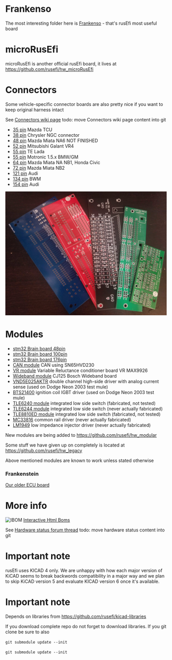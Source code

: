 
# Frankenso
The most interesting folder here is [Frankenso](frankenso/) - that's rusEfi most useful board

# microRusEfi

microRusEfi is another official rusEfi board, it lives at https://github.com/rusefi/hw_microRusEfi

# Connectors
Some vehicle-specific connector boards are also pretty nice if you want to keep original harness intact

See [Connectors wiki page](http://rusefi.com/wiki/index.php?title=Hardware:OEM_connectors)
todo: move Connectors wiki page content into git

* [35 pin](MX7-C-35PL-C11-connector) Mazda TCU
* [38 pin](NGC_38_connector) Chrysler NGC connector
* [48 pin](breakout_48_pin_174917) Mazda Miata NA6 NOT FINISHED
* [52 pin](172319-1_52pin-connector) Mitsubishi Galant VR4
* [55 pin](963063-15_55_pin_connector) TE Lada
* [55 pin](breakout_55_pin) Motronic 1.5.x BMW/GM
* [64 pin](176122-6-connector) Mazda Miata NA NB1, Honda Civic
* [72 pin](1123038-2-connector) Mazda Miata NB2 
* [121 pin](368255-2-connector) Audi
* [134 pin](Breakout_134pin_7-967288-1) BWM
* [154 pin](284617-1-connector) Audi

![img](breakout_boards.jpg)


# Modules
* [stm32 Brain board 48pin](mini48-stm32)
* [stm32 Brain board 100pin](brain_board)
* [stm32 Brain board 176pin](brain_board_176-pin)
* [CAN module](can_board) CAN using SN65HVD230
* [VR module](VR_Board) Variable Reluctance conditioner board VR MAX9926
* [Wideband module](CJ125_board) CJ125 Bosch Wideband board
* [VND5E025AKTR](PowerSSO-24_breakout) double channel high-side driver with analog current sense (used on Dodge Neon 2003 test mule)
* [BTS21400](DDPAK_breakout) ignition coil IGBT driver (used on Dodge Neon 2003 test mule)
* [TLE6240 module](low_side_tle6240) integrated low side switch (fabricated, not tested)
* [TLE6244 module](Breakout_TLE6244) integrated low side switch (never actually fabricated)
* [TLE8810ED module](TLE8110ED_breakout_board) integrated low side switch (fabricated, not tested)
* [MC33816](Common_Rail_MC33816) common rail driver (never actually fabricated)
* [LM1949](Low-Z_LM1949) low impedance injector driver (never actually fabricated)

New modules are being added to https://github.com/rusefi/hw_modular

Some stuff we have given up on completely is located at https://github.com/rusefi/hw_legacy

Above mentioned modules are known to work unless stated otherwise

### Frankenstein

[Our older ECU board](frankenstein)

# More info

![IBOM](../misc/www/images/ibom_icon.png) [Interactive Html Boms](https://rusefi.com/docs/ibom/)

See [Hardware status forum thread](http://rusefi.com/forum/viewtopic.php?f=4&t=260)
todo: move hardware status content into git

# Important note
rusEfi uses KICAD 4 only.
We are unhappy with how each major version of KiCAD
seems to break backwords compatibility in a major way and we plan to skip KiCAD version 5
and evaluate KICAD version 6 once it's available.


# Important note

Depends on libraries from https://github.com/rusefi/kicad-libraries

If you download complete repo do not forget to download libraries. If you git clone be sure to also

`git submodule update --init`


`git submodule update --init`


